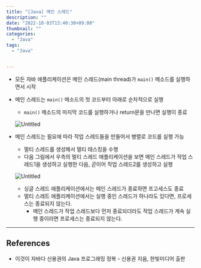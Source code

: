 ```yaml
---
title: "[Java] 메인 스레드"
description: ""
date: "2022-10-03T13:40:30+09:00"
thumbnail: ""
categories:
  - "Java"
tags:
  - "Java"


---
```

<!--more-->

- 모든 자바 애플리케이션은 메인 스레드(main thread)가 `main()` 메소드를 실행하면서 시작
- 메인 스레드는 `main()` 메소드의 첫 코드부터 아래로 순차적으로 실행
    - `main()` 메소드의 마지막 코드를 실행하거나 return문을 만나면 실행이 종료
    
    ![Untitled](/images/lang_java/multi_thread/메인_스레드/Untitled.png)
    
- 메인 스레드는 필요에 따라 작업 스레드들을 만들어서 병렬로 코드를 실행 가능
    - 멀티 스레드를 생성해서 멀티 태스킹을 수행
    - 다음 그림에서 우측의 멀티 스레드 애플리케이션을 보면 메인 스레드가 작업 스레드1을 생성하고 실행한 다음, 곧이어 작업 스레드2를 생성하고 실행
    
    ![Untitled](/images/lang_java/multi_thread/메인_스레드/Untitled%201.png)
    
    - 싱글 스레드 애플리케이션에서는 메인 스레드가 종료하면 프고세스도 종료
    - 멀티 스레트 애플리케이션에서는 실행 중인 스레드가 하나라도 있다면, 프로세스는 종료되지 않는다.
        - 메인 스레드가 작업 스레드보다 먼저 종료되더라도 작업 스레드가 계속 실행 중이라면 프로세스는 종료되지 않는다.

---

## References

- 이것이 자바다 신용권의 Java 프로그래밍 정복 - 신용권 지음, 한빛미디어 출판